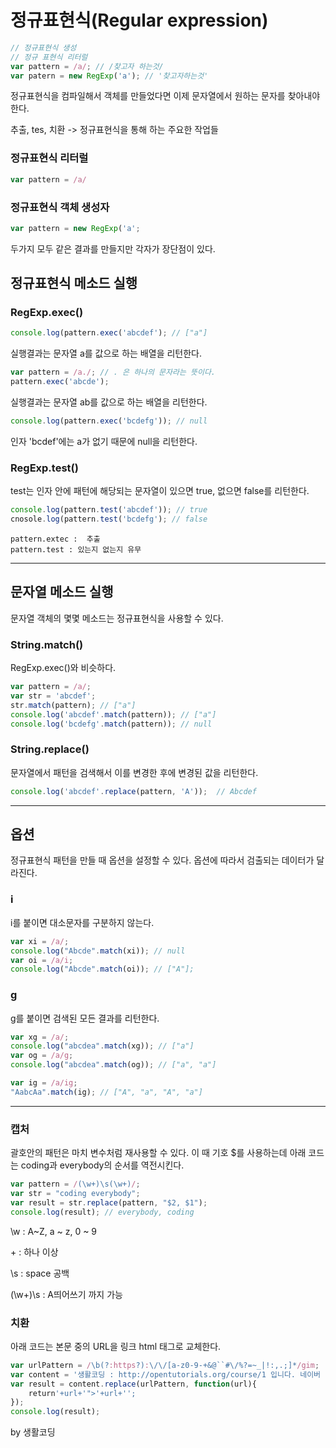 # 정규표현식(Regular expression)

```javascript
// 정규표현식 생성
// 정규 표현식 리터럴
var pattern = /a/; // /찾고자 하는것/ 
var patern = new RegExp('a'); // '찾고자하는것'

```

정규표현식을 컴파일해서 객체를 만들었다면 이제 문자열에서 원하는 문자를 찾아내야 한다. 

추출, tes, 치환 -> 정규표현식을 통해 하는 주요한 작업들

### 정규표현식 리터럴

```javascript
var pattern = /a/
```

### 정규표현식 객체 생성자

```javascript
var pattern = new RegExp('a';
```

두가지 모두 같은 결과를 만들지만 각자가 장단점이 있다. 

## 정규표현식 메소드 실행

### RegExp.exec()

```javascript
console.log(pattern.exec('abcdef'); // ["a"]
```

실행결과는 문자열 a를 값으로 하는 배열을 리턴한다.

```javascript
var pattern = /a./; // . 은 하나의 문자라는 뜻이다.
pattern.exec('abcde');
```

실행결과는 문자열 ab를 값으로 하는 배열을 리턴한다.

```javascript
console.log(pattern.exec('bcdefg')); // null
```

인자 'bcdef'에는 a가 없기 때문에 null을 리턴한다.

### RegExp.test()

test는 인자 안에 패턴에 해당되는 문자열이 있으면 true, 없으면 false를 리턴한다.

```javascript
console.log(pattern.test('abcdef')); // true 
cnosole.log(pattern.test('bcdefg'); // false
```

```
pattern.extec :  추출
pattern.test : 있는지 없는지 유무
```



-------------

## 문자열 메소드 실행

문자열 객체의 몇몇 메소드는 정규표현식을 사용할 수 있다. 

### String.match()

RegExp.exec()와 비슷하다.

```javascript
var pattern = /a/;
var str = 'abcdef';
str.match(pattern); // ["a"]
console.log('abcdef'.match(pattern)); // ["a"]
console.log('bcdefg'.match(pattern)); // null
```

### String.replace()

문자열에서 패턴을 검색해서 이를 변경한 후에 변경된 값을 리턴한다.

```javascript
console.log('abcdef'.replace(pattern, 'A'));  // Abcdef
```



---------

## 옵션

 정규표현식 패턴을 만들 때 옵션을 설정할 수 있다. 옵션에 따라서 검출되는 데이터가 달라진다.

### i

i를 붙이면 대소문자를 구분하지 않는다.

```javascript
var xi = /a/; 
console.log("Abcde".match(xi)); // null
var oi = /a/i; 
console.log("Abcde".match(oi)); // ["A"];
```

### g

g를 붙이면 검색된 모든 결과를 리턴한다.

```javascript
var xg = /a/;
console.log("abcdea".match(xg)); // ["a"]
var og = /a/g;
console.log("abcdea".match(og)); // ["a", "a"]
```



```javascript
var ig = /a/ig;
"AabcAa".match(ig); // ["A", "a", "A", "a"]
```



--------

### 캡처

괄호안의 패턴은 마치 변수처럼 재사용할 수 있다. 이 때 기호 $를 사용하는데 아래 코드는 coding과 everybody의 순서를 역전시킨다.

```javascript
var pattern = /(\w+)\s(\w+)/;
var str = "coding everybody";
var result = str.replace(pattern, "$2, $1");
console.log(result); // everybody, coding
```

\w : A~Z, a ~ z, 0 ~ 9

\+ : 하나 이상

\s : space 공백

(\w+)\s : A띄어쓰기 까지 가능

### 치환

아래 코드는 본문 중의 URL을 링크 html 태그로 교체한다. 

```javascript
var urlPattern = /\b(?:https?):\/\/[a-z0-9-+&@``#\/%?=~_|!:,.;]*/gim;
var content = '생활코딩 : http://opentutorials.org/course/1 입니다. 네이버 : http://naver.com 입니다. ';
var result = content.replace(urlPattern, function(url){    
    return'+url+'">'+url+'';
});
console.log(result);
```



by 생활코딩